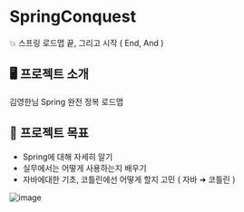 # SpringConquest

💥 스프링 로드맵 끝, 그리고 시작 ( End, And )

## 🖥️ 프로젝트 소개
김영한님 Spring 완전 정복 로드맵
<br>

## 📌 프로젝트 목표
- Spring에 대해 자세히 알기
- 실무에서는 어떻게 사용하는지 배우기
- 자바에대한 기초, 코틀린에선 어떻게 할지 고민 ( 자바 ➜ 코틀린 )

![image](https://user-images.githubusercontent.com/102270909/234153201-336f0254-8198-42fd-b5b2-5c83cc5139a0.png)
